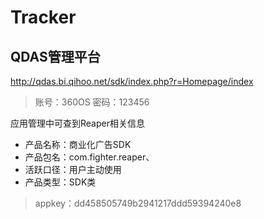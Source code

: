 # Tracker

## QDAS管理平台
http://qdas.bi.qihoo.net/sdk/index.php?r=Homepage/index
> 账号：360OS 密码：123456

应用管理中可查到Reaper相关信息
- 产品名称：商业化广告SDK
- 产品包名：com.fighter.reaper、
- 活跃口径：用户主动使用
- 产品类型：SDK类
> appkey：dd458505749b2941217ddd59394240e8
	
